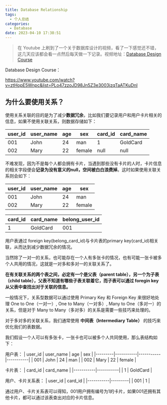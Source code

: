 ```yaml
---
title: Database Relationship
tags:
  - 个人总结
categories:
  - Database
date: 2023-04-10 17:38:51
---
```


> 在 Youtube 上刷到了一个关于数据库设计的视频，看了一下感觉还不错，这几天应该都会看一点然后每天做一下记录。视频地址：[Database Design Course](https://www.youtube.com/watch?v=ztHopE5Wnpc&list=PLo47zzoJD98Jn5Z3e3003jzqTaATKuDnI)

Database Design Course：

https://www.youtube.com/watch?v=ztHopE5Wnpc&list=PLo47zzoJD98Jn5Z3e3003jzqTaATKuDnI

## 为什么要使用关系？

使用关系关联的目的是为了减少**数据冗余**，比如我们要记录用户和用户卡片相关的信息，如果不使用关联关系，则数据存储如下：

| user_id | user_name | age       | sex       | card_id   | card_name |
|---------|-----------|-----------|-----------|-----------|-----------|
| 001     | John      | 24        | man       | 1         | GoldCard  |
| 002     | Mary      | 22        | female    | null      | null      |

不难发现，因为不是每个人都会拥有卡片，当遇到那些没有卡片的人时，卡片信息的相关字段便会**记录为没有意义的null，空间被白白浪费掉**。这时如果使用关联关系则会如下：

| user_id | user_name | age       | sex       |
|---------|-----------|-----------|-----------|
| 001     | John      | 24        | man       |
| 002     | Mary      | 22        | female    |

| card_id   | card_name | belong_user_id |
|-----------|-----------|---------|
| 1         | GoldCard  | 001       |

用户表通过 foreign key(belong_card_id)与卡片表的primary key(card_id)相关联，从而达到减少数据冗余的情况。

当然除了一对一的关系，也可能存在一个人有多张卡的情况，也有可能一张卡被多个人共用的情况，这就是一对多和多对一的关联关系了。

**在有关联关系的两个表之间，必定有一个是父表（parent table），另一个为子表（child table），父表不知道有哪些子表关联着它，而子表可以通过 foregin key 从父表中查找出对于关联的信息。**

一般情况下，关系型数据可以通过使用 Primary Key 和 Foreign Key 来很好地处理 One to One（一对一）, One to Many（一对多）, Many to One（多对一）的关系，但是对于 Many to Many（多对多）的关系是需要一些技巧来处理的。

对于多对多的关联关系，我们通常使用 **中间表（Intermediary Table）** 的技巧来优化我们的表数据。

我们假设一个人可以有多张卡，一张卡也可以被多个人共同使用，那么表结构如下：  

用户表：
| user_id | user_name | age       | sex       |
|---------|-----------|-----------|-----------|
| 001     | John      | 24        | man       |
| 002     | Mary      | 22        | female    |

卡片表：
| card_id   | card_name |
|-----------|-----------|
| 1         | GoldCard  |

用户、卡片关系表：
| user_id   | card_id |
|-----------|---------|
| 001       | 1       |

通过用户、卡片关系表可以得知，001用户拥有编号为1的卡片，如果001还拥有其他卡片，都可以通过该表查出对应的卡片信息。